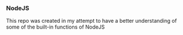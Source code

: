 ### NodeJS

This repo was created in my attempt to have a better understanding of some of the built-in functions of NodeJS